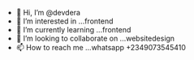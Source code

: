 - 👋 Hi, I’m @devdera
- 👀 I’m interested in ...frontend
- 🌱 I’m currently learning ...frontend
- 💞️ I’m looking to collaborate on ...websitedesign
- 📫 How to reach me ...whatsapp +2349073545410

<!---
devdera/devdera is a ✨ special ✨ repository because its `README.md` (this file) appears on your GitHub profile.
You can click the Preview link to take a look at your changes.
--->
